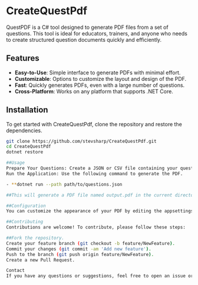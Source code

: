 # CreateQuestPdf

QuestPDF is a C# tool designed to generate PDF files from a set of questions. 
This tool is ideal for educators, trainers, and anyone who needs to create structured question documents quickly and efficiently.

## Features

- **Easy-to-Use**: Simple interface to generate PDFs with minimal effort.
- **Customizable**: Options to customize the layout and design of the PDF.
- **Fast**: Quickly generates PDFs, even with a large number of questions.
- **Cross-Platform**: Works on any platform that supports .NET Core.

## Installation

To get started with CreateQuestPdf, clone the repository and restore the dependencies.

```bash
git clone https://github.com/stevsharp/CreateQuestPdf.git
cd CreateQuestPdf
dotnet restore

##Usage
Prepare Your Questions: Create a JSON or CSV file containing your questions.
Run the Application: Use the following command to generate the PDF.

- **dotnet run --path path/to/questions.json

##This will generate a PDF file named output.pdf in the current directory.

##Configuration
You can customize the appearance of your PDF by editing the appsettings.json file. This file allows you to change settings such as the font size, margins, and other layout options.

##Contributing
Contributions are welcome! To contribute, please follow these steps:

##Fork the repository.
Create your feature branch (git checkout -b feature/NewFeature).
Commit your changes (git commit -am 'Add new feature').
Push to the branch (git push origin feature/NewFeature).
Create a new Pull Request.

Contact
If you have any questions or suggestions, feel free to open an issue or contact the project maintainer at sponaris@gmail.com
